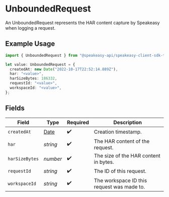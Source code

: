 # UnboundedRequest

An UnboundedRequest represents the HAR content capture by Speakeasy when logging a request.

## Example Usage

```typescript
import { UnboundedRequest } from "@speakeasy-api/speakeasy-client-sdk-typescript/sdk/models/shared";

let value: UnboundedRequest = {
  createdAt: new Date("2022-10-17T22:52:14.889Z"),
  har: "<value>",
  harSizeBytes: 186332,
  requestId: "<value>",
  workspaceId: "<value>",
};
```

## Fields

| Field                                                                                         | Type                                                                                          | Required                                                                                      | Description                                                                                   |
| --------------------------------------------------------------------------------------------- | --------------------------------------------------------------------------------------------- | --------------------------------------------------------------------------------------------- | --------------------------------------------------------------------------------------------- |
| `createdAt`                                                                                   | [Date](https://developer.mozilla.org/en-US/docs/Web/JavaScript/Reference/Global_Objects/Date) | :heavy_check_mark:                                                                            | Creation timestamp.                                                                           |
| `har`                                                                                         | *string*                                                                                      | :heavy_check_mark:                                                                            | The HAR content of the request.                                                               |
| `harSizeBytes`                                                                                | *number*                                                                                      | :heavy_check_mark:                                                                            | The size of the HAR content in bytes.                                                         |
| `requestId`                                                                                   | *string*                                                                                      | :heavy_check_mark:                                                                            | The ID of this request.                                                                       |
| `workspaceId`                                                                                 | *string*                                                                                      | :heavy_check_mark:                                                                            | The workspace ID this request was made to.                                                    |